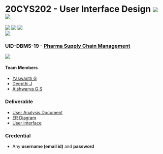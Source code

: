 # 20CYS202 - User Interface Design ![](https://img.shields.io/badge/-Completed-darkgreen) ![](https://img.shields.io/badge/-Evaluated-gold)
![](https://img.shields.io/badge/Batch-21CYS-lightgreen) ![](https://img.shields.io/badge/UG-blue) ![](https://img.shields.io/badge/Subject-UID-blue) <br/>
![](https://img.shields.io/badge/Category-Dept-blue)

### UID-DBMS-19 - [Pharma Supply Chain Management](https://yaswanth-12.github.io/20CYS202-UID/Mini-Project/)
![](https://img.shields.io/badge/Template-Own-gold)

#### Team Members
- [Yaswanth G]()
- [Deepthi J]()
- [Aishwarya G S]()

### Deliverable 
- [User Analysis Document](UID-DBMS-19_UAD.pdf)
- [ER Diagram](UID-DBMS-19_ER_Diagram.png)
- [User Interface](UI/)

### Credential
- Any **username (email id)** and **password** 

